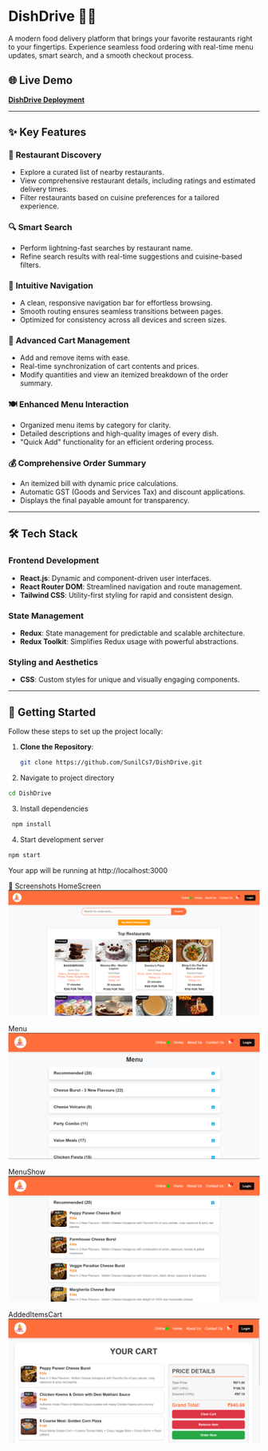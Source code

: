 # DishDrive 🍔📱  

A modern food delivery platform that brings your favorite restaurants right to your fingertips. Experience seamless food ordering with real-time menu updates, smart search, and a smooth checkout process.

## 🌐 Live Demo  
**[DishDrive Deployment](https://dishdrive-b9d9d.web.app/)**  

---

## ✨ Key Features  

### 🏪 **Restaurant Discovery**  
- Explore a curated list of nearby restaurants.  
- View comprehensive restaurant details, including ratings and estimated delivery times.  
- Filter restaurants based on cuisine preferences for a tailored experience.  

### 🔍 **Smart Search**  
- Perform lightning-fast searches by restaurant name.  
- Refine search results with real-time suggestions and cuisine-based filters.  

### 📱 **Intuitive Navigation**  
- A clean, responsive navigation bar for effortless browsing.  
- Smooth routing ensures seamless transitions between pages.  
- Optimized for consistency across all devices and screen sizes.  

### 🛒 **Advanced Cart Management**  
- Add and remove items with ease.  
- Real-time synchronization of cart contents and prices.  
- Modify quantities and view an itemized breakdown of the order summary.  

### 🍽️ **Enhanced Menu Interaction**  
- Organized menu items by category for clarity.  
- Detailed descriptions and high-quality images of every dish.  
- "Quick Add" functionality for an efficient ordering process.  

### 💰 **Comprehensive Order Summary**  
- An itemized bill with dynamic price calculations.  
- Automatic GST (Goods and Services Tax) and discount applications.  
- Displays the final payable amount for transparency.  

---

## 🛠️ Tech Stack  

### **Frontend Development**  
- **React.js**: Dynamic and component-driven user interfaces.  
- **React Router DOM**: Streamlined navigation and route management.  
- **Tailwind CSS**: Utility-first styling for rapid and consistent design.  

### **State Management**  
- **Redux**: State management for predictable and scalable architecture.  
- **Redux Toolkit**: Simplifies Redux usage with powerful abstractions.  

### **Styling and Aesthetics**  
- **CSS**: Custom styles for unique and visually engaging components.  

---

## 🚀 Getting Started  

Follow these steps to set up the project locally:  

1. **Clone the Repository**:  
   ```bash
   git clone https://github.com/SunilCs7/DishDrive.git

  2. Navigate to project directory
``` bash
cd DishDrive
 ```

3. Install dependencies
  ``` bash
   npm install
  ```

4. Start development server
 ``` bash
 npm start
 ```

Your app will be running at http://localhost:3000

📱 Screenshots
HomeScreen
![](https://github.com/SunilCs7/DishDrive/blob/main/src/GitHubView/HomePage.png)


Menu
![](https://github.com/SunilCs7/DishDrive/blob/main/src/GitHubView/MenuCart.png)



MenuShow
![](https://github.com/SunilCs7/DishDrive/blob/main/src/GitHubView/MenuPage.png)

AddedItemsCart
![](https://github.com/SunilCs7/DishDrive/blob/main/src/GitHubView/AddedItemsPage.png)
